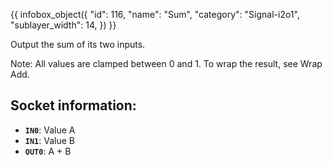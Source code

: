 {{ infobox_object({
	"id": 116,
	"name": "Sum",
	"category": "Signal-i2o1",
	"sublayer_width": 14,
}) }}

Output the sum of its two inputs.

Note: All values are clamped between 0 and 1. To wrap the result, see Wrap Add.

## Socket information:
- **`IN0`**: Value A
- **`IN1`**: Value B
- **`OUT0`**: A + B